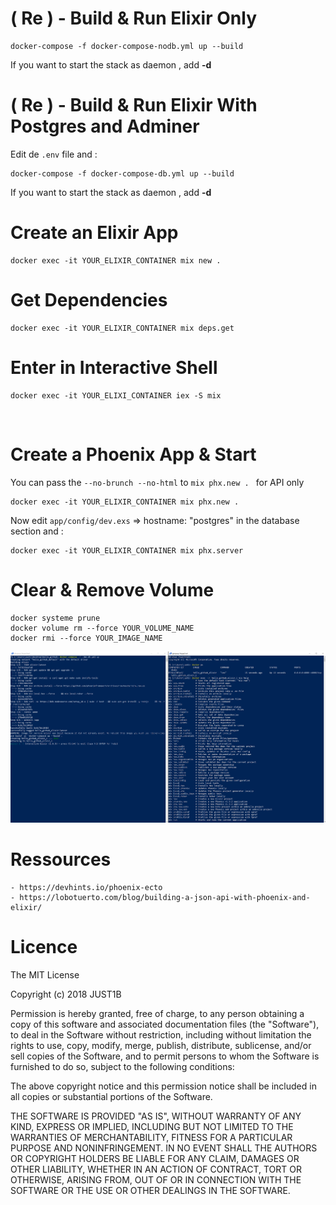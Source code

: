 # ( Re ) - Build & Run Elixir Only

    docker-compose -f docker-compose-nodb.yml up --build

If you want to start the stack as daemon , add <strong> -d </strong> 

# ( Re ) - Build & Run Elixir With Postgres and Adminer

Edit de `.env` file and :

    docker-compose -f docker-compose-db.yml up --build

If you want to start the stack as daemon , add <strong> -d </strong> 

# Create an Elixir App

    docker exec -it YOUR_ELIXIR_CONTAINER mix new .

# Get Dependencies

    docker exec -it YOUR_ELIXIR_CONTAINER mix deps.get

# Enter in Interactive Shell 

    docker exec -it YOUR_ELIXI_CONTAINER iex -S mix

</br>

# Create a Phoenix App & Start

You can pass the `--no-brunch --no-html` to `mix phx.new . ` for API only

    docker exec -it YOUR_ELIXIR_CONTAINER mix phx.new .

Now edit `app/config/dev.exs` => hostname: "postgres" in the database section and :

    docker exec -it YOUR_ELIXIR_CONTAINER mix phx.server

# Clear & Remove Volume

    docker systeme prune
    docker volume rm --force YOUR_VOLUME_NAME
    docker rmi --force YOUR_IMAGE_NAME

![index](https://github.com/Just1B/Elixir_Docker_Dev/raw/master/screen/screen.png)

# Ressources

    - https://devhints.io/phoenix-ecto
    - https://lobotuerto.com/blog/building-a-json-api-with-phoenix-and-elixir/

# Licence

The MIT License

Copyright (c) 2018 JUST1B

Permission is hereby granted, free of charge, to any person obtaining a copy of this software and associated documentation files (the "Software"), to deal in the Software without restriction, including without limitation the rights to use, copy, modify, merge, publish, distribute, sublicense, and/or sell copies of the Software, and to permit persons to whom the Software is furnished to do so, subject to the following conditions:

The above copyright notice and this permission notice shall be included in all copies or substantial portions of the Software.

THE SOFTWARE IS PROVIDED "AS IS", WITHOUT WARRANTY OF ANY KIND, EXPRESS OR IMPLIED, INCLUDING BUT NOT LIMITED TO THE WARRANTIES OF MERCHANTABILITY, FITNESS FOR A PARTICULAR PURPOSE AND NONINFRINGEMENT. IN NO EVENT SHALL THE AUTHORS OR COPYRIGHT HOLDERS BE LIABLE FOR ANY CLAIM, DAMAGES OR OTHER LIABILITY, WHETHER IN AN ACTION OF CONTRACT, TORT OR OTHERWISE, ARISING FROM, OUT OF OR IN CONNECTION WITH THE SOFTWARE OR THE USE OR OTHER DEALINGS IN THE SOFTWARE.
